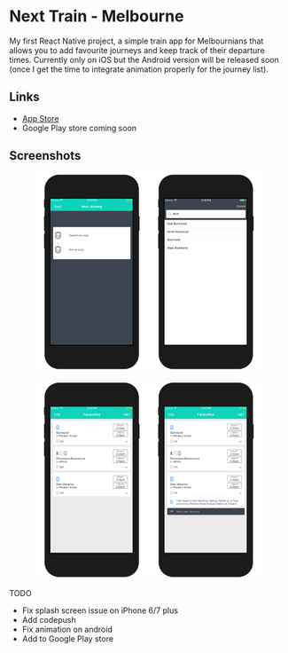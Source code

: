 # Next Train - Melbourne
My first React Native project, a simple train app for Melbournians that allows you to add favourite journeys and keep track of their departure times. Currently only on iOS but the Android version will be released soon (once I get the time to integrate animation properly for the journey list).

## Links
- [App Store](https://itunes.apple.com/us/app/next-train/id1299647913?ls=1&mt=8)
- Google Play store coming soon

## Screenshots
<p align="center">
  <img src="https://github.com/dshaw1/next-train-rn/blob/master/docs/assets/screenshot_1.png" width="40%" height="auto" alt="Next Train screenshot 1"/>
  <img src="https://github.com/dshaw1/next-train-rn/blob/master/docs/assets/screenshot_2.png" width="40%" height="auto" alt="Next Train screenshot 2"/>
</p>

<p align="center">
  <img src="https://github.com/dshaw1/next-train-rn/blob/master/docs/assets/screenshot_3.png" width="40%" height="auto" alt="Next Train screenshot 3"/>
  <img src="https://github.com/dshaw1/next-train-rn/blob/master/docs/assets/screenshot_4.png" width="40%" height="auto" alt="Next Train screenshot 4"/>
</p>

TODO
- Fix splash screen issue on iPhone 6/7 plus
- Add codepush
- Fix animation on android
- Add to Google Play store
